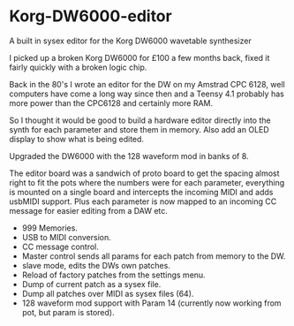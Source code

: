 # Korg-DW6000-editor
A built in sysex editor for the Korg DW6000 wavetable synthesizer

I picked up a broken Korg DW6000 for £100 a few months back, fixed it fairly quickly with a broken logic chip.

Back in the 80's I wrote an editor for the DW on my Amstrad CPC 6128, well computers have come a long way since then and a Teensy 4.1 probably has more power than the CPC6128 and certainly more RAM.

So I thought it would be good to build a hardware editor directly into the synth for each parameter and store them in memory. Also add an OLED display to show what is being edited.

Upgraded the DW6000 with the 128 waveform mod in banks of 8.

The editor board was a sandwich of proto board to get the spacing almost right to fit the pots where the numbers were for each parameter, everything is mounted on a single board and intercepts the incoming MIDI and adds usbMIDI support. Plus each parameter is now mapped to an incoming CC message for easier editing from a DAW etc.

* 999 Memories.
* USB to MIDI conversion.
* CC message control.
* Master control sends all params for each patch from memory to the DW.
* slave mode, edits the DWs own patches.
* Reload of factory patches from the settings menu.
* Dump of current patch as a sysex file.
* Dump all patches over MIDI as sysex files (64).
* 128 waveform mod support with Param 14 (currently now working from pot, but param is stored).

  
